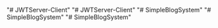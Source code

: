 "# JWTServer-Client" 
"# JWTServer-Client" 
"# SimpleBlogSystem" 
"# SimpleBlogSystem" 
"# SimpleBlogSystem" 
